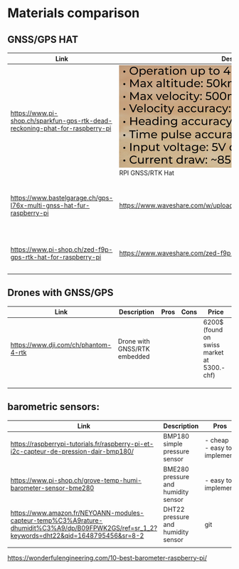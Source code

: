  

# Materials comparison

## GNSS/GPS HAT

| Link                                                         | Description                                                  | Pros                                                         | Cons                                                         | Price      |
| ------------------------------------------------------------ | ------------------------------------------------------------ | ------------------------------------------------------------ | ------------------------------------------------------------ | ---------- |
| https://www.pi-shop.ch/sparkfun-gps-rtk-dead-reckoning-phat-for-raspberry-pi | ![SP_DeadReckoningBreakout_Perfs](./img/SP_DeadReckoningBreakout_Perfs.png)<br />RPI GNSS/RTK Hat | - Available in CH<br />- < 0.2m/20cm accuracy<br />- Good doc | - Pricey<br />-Max altitude : 50km<br />- Might need Antenna | 325.90 CHF |
| https://www.bastelgarage.ch/gps-l76x-multi-gnss-hat-fur-raspberry-pi | https://www.waveshare.com/w/upload/c/c2/L76X_GPS_HAT_user_manual_en.pdf | - Available in CH<br />- Cheap<br /> - Good doc              | - 2.5m accuracy<br />-Only horinzontal accuracy (need accelerometer) | 34.90 CHF  |
| https://www.pi-shop.ch/zed-f9p-gps-rtk-hat-for-raspberry-pi  | https://www.waveshare.com/zed-f9p-gps-rtk-hat.htm            | - Better than M8P<br />- < 1cm accuracy<br />- Good doc      | - Pricey<br />- Unavailable in CH                            | 389.00 CHF |

## Drones with GNSS/GPS

| Link                                 | Description                  | Pros | Cons | Price                                       |
| ------------------------------------ | ---------------------------- | ---- | ---- | ------------------------------------------- |
| https://www.dji.com/ch/phantom-4-rtk | Drone with GNSS/RTK embedded |      |      | 6200$ (found on swiss market at 5300.- chf) |
|                                      |                              |      |      |                                             |
|                                      |                              |      |      |                                             |
|                                      |                              |      |      |                                             |





## barometric sensors: 

| Link                                                         | Description                         | Pros                             | Cons                           | Price |
| ------------------------------------------------------------ | ----------------------------------- | -------------------------------- | ------------------------------ | ----- |
| https://raspberrypi-tutorials.fr/raspberry-pi-et-i2c-capteur-de-pression-dair-bmp180/ | BMP180 simple pressure sensor       | - cheap<br />- easy to implement | can't measure humidity         |       |
| https://www.pi-shop.ch/grove-temp-humi-barometer-sensor-bme280 | BME280 pressure and humidity sensor | - easy to implement<br />        | - not a hat<br />- 1Hz <br />- |       |
| https://www.amazon.fr/NEYOANN-modules-capteur-temp%C3%A9rature-dhumidit%C3%A9/dp/B09FPWK2GS/ref=sr_1_2?keywords=dht22&qid=1648795456&sr=8-2 | DHT22 pressure and humidity sensor  | git                              |                                |       |
|                                                              |                                     |                                  |                                |       |

https://wonderfulengineering.com/10-best-barometer-raspberry-pi/

